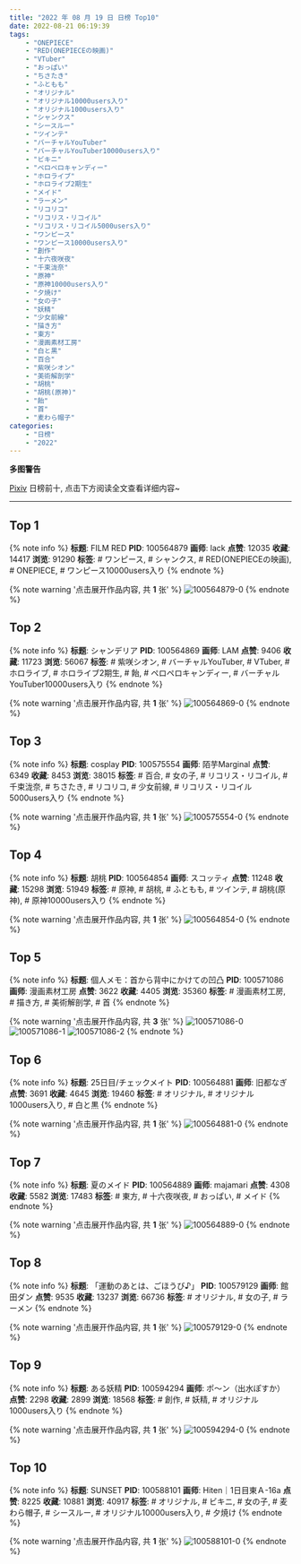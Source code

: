 ```yaml
---
title: "2022 年 08 月 19 日 日榜 Top10"
date: 2022-08-21 06:19:39
tags:
    - "ONEPIECE"
    - "RED(ONEPIECEの映画)"
    - "VTuber"
    - "おっぱい"
    - "ちさたき"
    - "ふともも"
    - "オリジナル"
    - "オリジナル10000users入り"
    - "オリジナル1000users入り"
    - "シャンクス"
    - "シースルー"
    - "ツインテ"
    - "バーチャルYouTuber"
    - "バーチャルYouTuber10000users入り"
    - "ビキニ"
    - "ペロペロキャンディー"
    - "ホロライブ"
    - "ホロライブ2期生"
    - "メイド"
    - "ラーメン"
    - "リコリコ"
    - "リコリス・リコイル"
    - "リコリス・リコイル5000users入り"
    - "ワンピース"
    - "ワンピース10000users入り"
    - "創作"
    - "十六夜咲夜"
    - "千束泷奈"
    - "原神"
    - "原神10000users入り"
    - "夕焼け"
    - "女の子"
    - "妖精"
    - "少女前線"
    - "描き方"
    - "東方"
    - "漫画素材工房"
    - "白と黒"
    - "百合"
    - "紫咲シオン"
    - "美術解剖学"
    - "胡桃"
    - "胡桃(原神)"
    - "飴"
    - "首"
    - "麦わら帽子"
categories:
    - "日榜"
    - "2022"
---
```


<i class="fa fa-triangle-exclamation"></i>**多图警告**<i class="fa fa-triangle-exclamation"></i>

[Pixiv](https://www.pixiv.net/) 日榜前十, 点击下方阅读全文查看详细内容~

<!-- more -->

---

## Top 1

{% note info %}
**标题**: FILM RED
**PID**: 100564879 **画师**: lack
**点赞**: 12035 **收藏**: 14417 **浏览**: 91290
**标签**: # ワンピース, # シャンクス, # RED(ONEPIECEの映画), # ONEPIECE, # ワンピース10000users入り
{% endnote %}

{% note warning '点击展开作品内容, 共 **1** 张' %}
![100564879-0](https://i.pixiv.re/img-original/img/2022/08/18/00/00/18/100564879_p0.jpg)
{% endnote %}

## Top 2

{% note info %}
**标题**: シャンデリア
**PID**: 100564869 **画师**: LAM
**点赞**: 9406 **收藏**: 11723 **浏览**: 56067
**标签**: # 紫咲シオン, # バーチャルYouTuber, # VTuber, # ホロライブ, # ホロライブ2期生, # 飴, # ペロペロキャンディー, # バーチャルYouTuber10000users入り
{% endnote %}

{% note warning '点击展开作品内容, 共 **1** 张' %}
![100564869-0](https://i.pixiv.re/img-original/img/2022/08/18/00/00/17/100564869_p0.jpg)
{% endnote %}

## Top 3

{% note info %}
**标题**: cosplay
**PID**: 100575554 **画师**: 陌芋Marginal
**点赞**: 6349 **收藏**: 8453 **浏览**: 38015
**标签**: # 百合, # 女の子, # リコリス・リコイル, # 千束泷奈, # ちさたき, # リコリコ, # 少女前線, # リコリス・リコイル5000users入り
{% endnote %}

{% note warning '点击展开作品内容, 共 **1** 张' %}
![100575554-0](https://i.pixiv.re/img-original/img/2022/08/18/14/15/51/100575554_p0.jpg)
{% endnote %}

## Top 4

{% note info %}
**标题**: 胡桃
**PID**: 100564854 **画师**: スコッティ
**点赞**: 11248 **收藏**: 15298 **浏览**: 51949
**标签**: # 原神, # 胡桃, # ふともも, # ツインテ, # 胡桃(原神), # 原神10000users入り
{% endnote %}

{% note warning '点击展开作品内容, 共 **1** 张' %}
![100564854-0](https://i.pixiv.re/img-original/img/2022/08/18/07/54/25/100564854_p0.jpg)
{% endnote %}

## Top 5

{% note info %}
**标题**: 個人メモ：首から背中にかけての凹凸
**PID**: 100571086 **画师**: 漫画素材工房
**点赞**: 3622 **收藏**: 4405 **浏览**: 35360
**标签**: # 漫画素材工房, # 描き方, # 美術解剖学, # 首
{% endnote %}

{% note warning '点击展开作品内容, 共 **3** 张' %}
![100571086-0](https://i.pixiv.re/img-original/img/2022/08/18/08/00/01/100571086_p0.jpg)
![100571086-1](https://i.pixiv.re/img-original/img/2022/08/18/08/00/01/100571086_p1.jpg)
![100571086-2](https://i.pixiv.re/img-original/img/2022/08/18/08/00/01/100571086_p2.jpg)
{% endnote %}

## Top 6

{% note info %}
**标题**: 25日目/チェックメイト
**PID**: 100564881 **画师**: 旧都なぎ
**点赞**: 3691 **收藏**: 4645 **浏览**: 19460
**标签**: # オリジナル, # オリジナル1000users入り, # 白と黒
{% endnote %}

{% note warning '点击展开作品内容, 共 **1** 张' %}
![100564881-0](https://i.pixiv.re/img-original/img/2022/08/18/00/00/19/100564881_p0.jpg)
{% endnote %}

## Top 7

{% note info %}
**标题**: 夏のメイド
**PID**: 100564889 **画师**: majamari
**点赞**: 4308 **收藏**: 5582 **浏览**: 17483
**标签**: # 東方, # 十六夜咲夜, # おっぱい, # メイド
{% endnote %}

{% note warning '点击展开作品内容, 共 **1** 张' %}
![100564889-0](https://i.pixiv.re/img-original/img/2022/08/18/00/00/21/100564889_p0.jpg)
{% endnote %}

## Top 8

{% note info %}
**标题**: 「運動のあとは、ごほうび♪」
**PID**: 100579129 **画师**: 館田ダン
**点赞**: 9535 **收藏**: 13237 **浏览**: 66736
**标签**: # オリジナル, # 女の子, # ラーメン
{% endnote %}

{% note warning '点击展开作品内容, 共 **1** 张' %}
![100579129-0](https://i.pixiv.re/img-original/img/2022/08/18/18/03/51/100579129_p0.jpg)
{% endnote %}

## Top 9

{% note info %}
**标题**: ある妖精
**PID**: 100594294 **画师**: ポ～ン（出水ぽすか）
**点赞**: 2298 **收藏**: 2899 **浏览**: 18568
**标签**: # 創作, # 妖精, # オリジナル1000users入り
{% endnote %}

{% note warning '点击展开作品内容, 共 **1** 张' %}
![100594294-0](https://i.pixiv.re/img-original/img/2022/08/19/07/30/00/100594294_p0.jpg)
{% endnote %}

## Top 10

{% note info %}
**标题**: SUNSET
**PID**: 100588101 **画师**: Hiten｜1日目東Ａ-16a
**点赞**: 8225 **收藏**: 10881 **浏览**: 40917
**标签**: # オリジナル, # ビキニ, # 女の子, # 麦わら帽子, # シースルー, # オリジナル10000users入り, # 夕焼け
{% endnote %}

{% note warning '点击展开作品内容, 共 **1** 张' %}
![100588101-0](https://i.pixiv.re/img-original/img/2022/08/19/00/00/03/100588101_p0.png)
{% endnote %}
